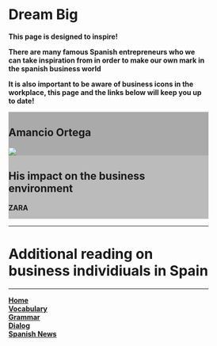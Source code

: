 <h1>Dream Big</h1>
<p> <strong> This page is designed to inspire! </p>
 <p> There are many famous Spanish entrepreneurs who we can take inspiration from in order to make our own mark in the spanish business world </p> 
 <p> It is also important to be aware of business icons in the workplace, this page and the links below will keep you up to date!</p> 

<!DOCTYPE html>
<html>
<head>
<meta name="viewport" content="width=device-width, initial-scale=1">
<style>
* {
  box-sizing: border-box;
}

/* Create two equal columns that floats next to each other */
.column {
  float: left;
  width: 50%;
  padding: 10px;
  height: 300px; /* Should be removed. Only for demonstration */
}

/* Clear floats after the columns */
.row:after {
  content: "";
  display: table;
  clear: both;
}

/* Responsive layout - makes the two columns stack on top of each other instead of next to each other */
@media screen and (max-width: 600px) {
  .column {
    width: 100%;
  }
}
</style>
</head>
<body>

<div class="row">
  <div class="column" style="background-color:#aaa;">
    <h2>Amancio Ortega</h2>
 
<img src="https://specials-images.forbesimg.com/imageserve/5c76b94131358e35dd27748e/416x416.jpg?background=000000&cropX1=549&cropX2=1878&cropY1=275&cropY2=1604">
 
 </div>
  <div class="column" style="background-color:#bbb;">
    <h2>His impact on the business environment</h2>
    <p>ZARA</p>
  </div>
</div>

</body>









<hr>
<h1> Additional reading on business individiuals in Spain </h1>



<hr>
<p><a href="index.html">Home</a><br />
 <a href="page2.html">Vocabulary</a><br />
  <a href="page3.html">Grammar</a><br />
<a href="page4.html">Dialog</a><br />
 <a href="page5.html">Spanish News</a></p>

